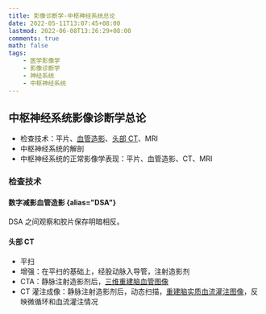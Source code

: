 ```yaml
---
title: 影像诊断学-中枢神经系统总论
date: 2022-05-11T13:07:45+08:00
lastmod: 2022-06-08T13:26:29+08:00
comments: true
math: false
tags:
    - 医学影像学
    - 影像诊断学
    - 神经系统
    - 中枢神经系统
---
```


## 中枢神经系统影像诊断学总论

- 检查技术：平片、[血管造影](#数字减影血管造影)、[头部 CT](#头部-ct)、MRI
- 中枢神经系统的解剖
- 中枢神经系统的正常影像学表现：平片、血管造影、CT、MRI

### 检查技术

#### 数字减影血管造影 {alias="DSA"}

DSA 之间观察和胶片保存明暗相反。

#### 头部 CT

- 平扫
- 增强：在平扫的基础上，经股动脉入导管，注射造影剂
- CTA：静脉注射造影剂后，<ins>三维重建脑血管图像</ins>
- CT 灌注成像：静脉注射造影剂后，动态扫描，<ins>重建脑实质血流灌注图像</ins>，反映微循环和血流灌注情况

####
